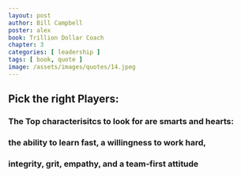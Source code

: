 ```yaml
---
layout: post
author: Bill Campbell
poster: alex
book: Trillion Dollar Coach
chapter: 3
categories: [ leadership ]
tags: [ book, quote ]
image: /assets/images/quotes/14.jpeg
---
```

## Pick the right Players:
### The Top characterisitcs to look for are smarts and hearts: 
### the ability to learn fast, a willingness to work hard, 
### integrity, grit, empathy, and a team-first attitude
